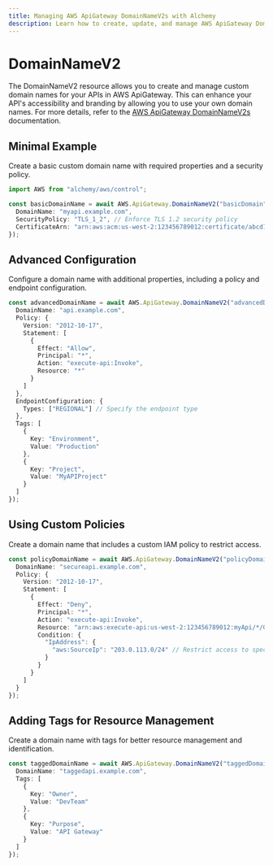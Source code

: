 ```yaml
---
title: Managing AWS ApiGateway DomainNameV2s with Alchemy
description: Learn how to create, update, and manage AWS ApiGateway DomainNameV2s using Alchemy Cloud Control.
---
```


# DomainNameV2

The DomainNameV2 resource allows you to create and manage custom domain names for your APIs in AWS ApiGateway. This can enhance your API's accessibility and branding by allowing you to use your own domain names. For more details, refer to the [AWS ApiGateway DomainNameV2s](https://docs.aws.amazon.com/apigateway/latest/userguide/) documentation.

## Minimal Example

Create a basic custom domain name with required properties and a security policy.

```ts
import AWS from "alchemy/aws/control";

const basicDomainName = await AWS.ApiGateway.DomainNameV2("basicDomain", {
  DomainName: "myapi.example.com",
  SecurityPolicy: "TLS_1_2", // Enforce TLS 1.2 security policy
  CertificateArn: "arn:aws:acm:us-west-2:123456789012:certificate/abcd1234-abcd-1234-abcd-123456789012" // Example certificate ARN
});
```

## Advanced Configuration

Configure a domain name with additional properties, including a policy and endpoint configuration.

```ts
const advancedDomainName = await AWS.ApiGateway.DomainNameV2("advancedDomain", {
  DomainName: "api.example.com",
  Policy: {
    Version: "2012-10-17",
    Statement: [
      {
        Effect: "Allow",
        Principal: "*",
        Action: "execute-api:Invoke",
        Resource: "*"
      }
    ]
  },
  EndpointConfiguration: {
    Types: ["REGIONAL"] // Specify the endpoint type
  },
  Tags: [
    {
      Key: "Environment",
      Value: "Production"
    },
    {
      Key: "Project",
      Value: "MyAPIProject"
    }
  ]
});
```

## Using Custom Policies

Create a domain name that includes a custom IAM policy to restrict access.

```ts
const policyDomainName = await AWS.ApiGateway.DomainNameV2("policyDomain", {
  DomainName: "secureapi.example.com",
  Policy: {
    Version: "2012-10-17",
    Statement: [
      {
        Effect: "Deny",
        Principal: "*",
        Action: "execute-api:Invoke",
        Resource: "arn:aws:execute-api:us-west-2:123456789012:myApi/*/GET/private",
        Condition: {
          "IpAddress": {
            "aws:SourceIp": "203.0.113.0/24" // Restrict access to specific IP range
          }
        }
      }
    ]
  }
});
```

## Adding Tags for Resource Management

Create a domain name with tags for better resource management and identification.

```ts
const taggedDomainName = await AWS.ApiGateway.DomainNameV2("taggedDomain", {
  DomainName: "taggedapi.example.com",
  Tags: [
    {
      Key: "Owner",
      Value: "DevTeam"
    },
    {
      Key: "Purpose",
      Value: "API Gateway"
    }
  ]
});
```